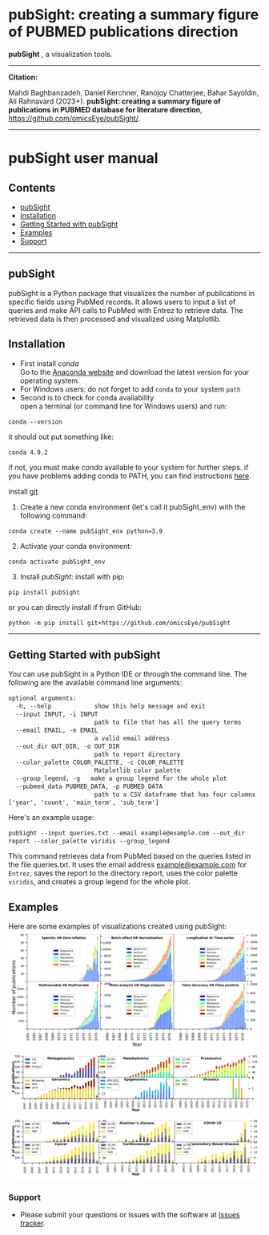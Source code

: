 # pubSight: creating a summary figure of PUBMED publications direction #

**pubSight** , a visualization tools.

---
**Citation:**


Mahdi Baghbanzadeh, Daniel Kerchner, Ranojoy Chatterjee, Bahar Sayoldin, Ali Rahnavard (2023+).
**pubSight: creating a summary figure of publications in PUBMED database for literature direction**,
https://github.com/omicsEye/pubSight/.

---
# pubSight user manual

## Contents ##
* [pubSight](#pubsight)
* [Installation](#installation)
* [Getting Started with pubSight](#getting-started-with-pubsight)
* [Examples](#examples)
* [Support](#support)
------------------------------------------------------------------------------------------------------------------------------
## pubSight ##
pubSight is a Python package that visualizes the number of publications in specific fields using PubMed records.
It allows users to input a list of queries and make API calls to PubMed with Entrez to retrieve data.
The retrieved data is then processed and visualized using Matplotlib.


## Installation ##

* First install *conda*  
Go to the [Anaconda website](https://www.anaconda.com/) and download the latest version for your operating system.  
* For Windows users: do not forget to add `conda` to your system `path`
* Second is to check for conda availability  
open a terminal (or command line for Windows users) and run:
```
conda --version
```
it should out put something like:
```
conda 4.9.2
```
if not, you must make *conda* available to your system for further steps.
if you have problems adding conda to PATH, you can find instructions
[here](https://docs.anaconda.com/anaconda/user-guide/faq/).  

install [git](https://gitforwindows.org/)

1) Create a new conda environment (let's call it pubSight_env) with the following command:
```commandline
conda create --name pubSight_env python=3.9
```
2) Activate your conda environment:
```commandline
conda activate pubSight_env 
```
3) Install *pubSight*:
install with pip:
```commandline
pip install pubSight
```
or you can directly install if from GitHub:
```commandline
python -m pip install git+https://github.com/omicsEye/pubSight
```

-----------------------------------------------------------------------------------------------------------------------

## Getting Started with pubSight ##
You can use pubSight in a Python IDE or through the command line.
The following are the available command line arguments:
```commandline
optional arguments:
  -h, --help            show this help message and exit
  --input INPUT, -i INPUT
                        path to file that has all the query terms
  --email EMAIL, -e EMAIL
                        a valid email address
  --out_dir OUT_DIR, -o OUT_DIR
                        path to report directory
  --color_palette COLOR_PALETTE, -c COLOR_PALETTE
                        Matplotlib color palette
  --group_legend, -g   make a group legend for the whole plot
  --pubmed_data PUBMED_DATA, -p PUBMED_DATA
                        path to a CSV dataframe that has four columns ['year', 'count', 'main_term', 'sub_term']
```
Here's an example usage:
```commandline
pubSight --input queries.txt --email example@example.com --out_dir report --color_palette viridis --group_legend
```
This command retrieves data from PubMed based on the queries listed in the file queries.txt. It uses the email 
address example@example.com for `Entrez`, saves the report to the directory report,
uses the color palette `viridis`, and creates a group legend for the whole plot.

## Examples ##
Here are some examples of visualizations created using pubSight:
![alt text](https://github.com/omicsEye/pubSight/blob/main/img/Figure_2.png)
![alt text](https://github.com/omicsEye/pubSight/blob/main/img/SFig1.png)
![alt text](https://github.com/omicsEye/pubSight/blob/main/img/supp1.png)


### Support ###

* Please submit your questions or issues with the software at [Issues tracker](https://github.com/omicsEye/pubSight/issues).
